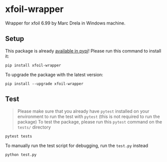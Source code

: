# xfoil-wrapper
Wrapper for xfoil 6.99 by Marc Drela in Windows machine.

## Setup
This package is already [available in pypi](https://pypi.org/project/xfoil-wrapper/)! Please run this command to install it:
```
pip install xfoil-wrapper
```
To upgrade the package with the latest version:
```
pip install --upgrade xfoil-wrapper
```

## Test
> Please make sure that you already have `pytest` installed on your environment to run the test with `pytest` (this is not required to run the package)
To test the package, please run this `pytest` command on the `tests/` directory
```
pytest tests
```
To manually run the test script for debugging, run the `test.py` instead
```
python test.py
```